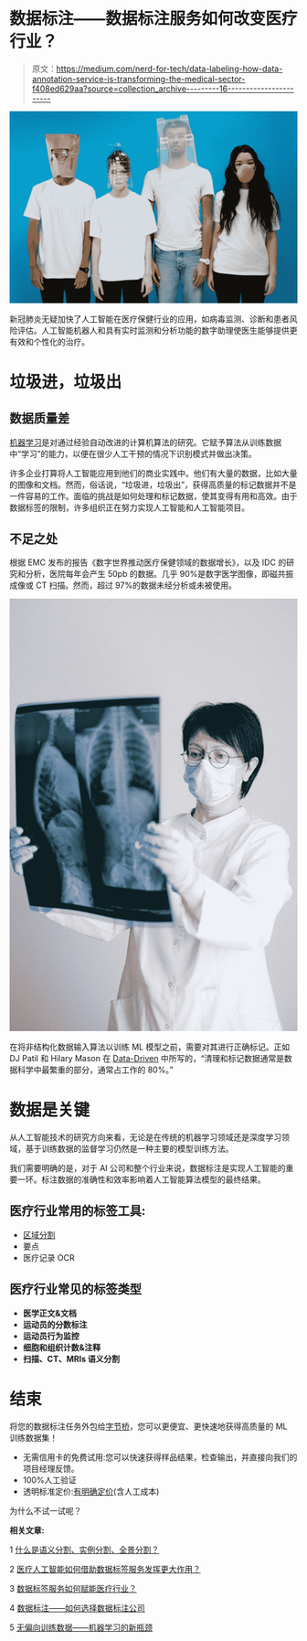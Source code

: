 # 数据标注——数据标注服务如何改变医疗行业？

> 原文：<https://medium.com/nerd-for-tech/data-labeling-how-data-annotation-service-is-transforming-the-medical-sector-f408ed629aa?source=collection_archive---------16----------------------->

![](img/e83f352d32cb8508a7cd08678117c237.png)

新冠肺炎无疑加快了人工智能在医疗保健行业的应用，如病毒监测、诊断和患者风险评估。人工智能机器人和具有实时监测和分析功能的数字助理使医生能够提供更有效和个性化的治疗。

# 垃圾进，垃圾出

## **数据质量差**

[机器学习](https://en.wikipedia.org/wiki/Machine_learning)是对通过经验自动改进的计算机算法的研究。它赋予算法从训练数据中“学习”的能力，以便在很少人工干预的情况下识别模式并做出决策。

许多企业打算将人工智能应用到他们的商业实践中。他们有大量的数据，比如大量的图像和文档。然而，俗话说，“垃圾进，垃圾出”，获得高质量的标记数据并不是一件容易的工作。面临的挑战是如何处理和标记数据，使其变得有用和高效。由于数据标签的限制，许多组织正在努力实现人工智能和人工智能项目。

## **不足之处**

根据 EMC 发布的报告《数字世界推动医疗保健领域的数据增长》，以及 IDC 的研究和分析，医院每年会产生 50pb 的数据。几乎 90%是数字医学图像，即磁共振成像或 CT 扫描。然而，超过 97%的数据未经分析或未被使用。

![](img/8c4082a7665ee9a86e76a463389464fc.png)

在将非结构化数据输入算法以训练 ML 模型之前，需要对其进行正确标记。正如 DJ Patil 和 Hilary Mason 在 [Data-Driven](https://pr.report/agXPR0dI) 中所写的，“清理和标记数据通常是数据科学中最繁重的部分，通常占工作的 80%。”

# 数据是关键

从人工智能技术的研究方向来看，无论是在传统的机器学习领域还是深度学习领域，基于训练数据的监督学习仍然是一种主要的模型训练方法。

我们需要明确的是，对于 AI 公司和整个行业来说，数据标注是实现人工智能的重要一环。标注数据的准确性和效率影响着人工智能算法模型的最终结果。

## 医疗行业常用的标签工具:

*   [区域分割](https://tinyurl.com/48w576p7)
*   要点
*   医疗记录 OCR

## 医疗行业常见的标签类型

*   **医学正文&文档**
*   **运动员的分数标注**
*   **运动员行为监控**
*   **细胞和组织计数&注释**
*   **扫描、CT、MRIs 语义分割**

# 结束

将您的数据标注任务外包给[字节桥](https://tinyurl.com/3234zf6s)，您可以更便宜、更快速地获得高质量的 ML 训练数据集！

*   无需信用卡的免费试用:您可以快速获得样品结果，检查输出，并直接向我们的项目经理反馈。
*   100%人工验证
*   透明标准定价:[有明确定价](https://www.bytebridge.io/#/?module=price)(含人工成本)

为什么不试一试呢？

**相关文章:**

1 [什么是语义分割、实例分割、全景分割？](/nerd-for-tech/what-is-semantic-segmentation-instance-segmentation-panoramic-segmentation-3bbb03856c12)

2 [医疗人工智能如何借助数据标签服务发挥更大作用？](https://tinyurl.com/43v68wau)

3 [数据标签服务如何赋能医疗行业？](https://tinyurl.com/32v2hc24)

4 [数据标注——如何选择数据标注公司](https://tinyurl.com/u32bv8jk)

5 [无偏向训练数据——机器学习的新瓶颈](https://tinyurl.com/3wv9knbw)